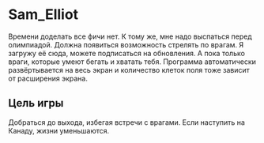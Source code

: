 # Sam_Elliot
Времени доделать все фичи нет. К тому же, мне надо выспаться перед олимпиадой.
Должна появиться возможность стрелять по врагам. Я загружу её сюда, можете подписаться на обновления. А пока только враги, которые умеют бегать и хватать тебя.
Программа автоматически развёртывается на весь экран и количество клеток поля тоже зависит от расширения экрана.
## Цель игры
Добраться до выхода, избегая встречи с врагами. Если наступить на Канаду, жизни уменьшаются.
